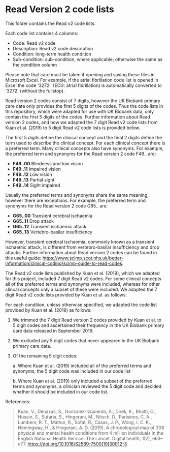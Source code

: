 # Read Version 2 code lists

This folder contains the Read v2 code lists.

Each code list contains 4 columns: 
* Code: Read v2 code
* Description: Read v2 code description
* Condition: long-term health condition
* Sub-condition: sub-condition, where applicable; otherwise the same as the condition column

Please note that care must be taken if opening and saving these files in Microsoft Excel. For example, if the atrial fibrillation code list is opened in Excel the code '3272.' (ECG: atrial fibrillation) is automatically converted to '3272' (without the fullstop).

Read version 2 codes consist of 7 digits, however the UK Biobank primary care data only provides the first 5 digits of the codes. Thus the code lists in this repository, which were adapted for use with UK Biobank data, only contain the first 5 digits of the codes. Further information about Read version 2 codes, and how we adapted the 7 digit Read v2 code lists from Kuan et al. (2019) to 5 digit Read v2 code lists is provided below.

The first 5 digits define the clinical concept and the final 2 digits define the term used to describe the clinical concept. For each clinical concept there is a preferred term. Many clinical concepts also have synonyms. For example, the preferred term and synonyms for the Read version 2 code F49.. are:
- **F49..00**  Blindness and low vision
- **F49..11**  Impaired vision
- **F49..12**  Low vision
- **F49..13**  Partial sight
- **F49..14**  Sight impaired

Usually the preferred terms and synonyms share the same meaning, however there are exceptions. For example, the preferred term and synonyms for the Read version 2 code G65.. are:
- **G65..00**  Transient cerebral ischaemia
- **G65..11**  Drop attack
- **G65..12**  Transient ischaemic attack
- **G65..13**  Vertebro-basilar insufficiency

However, transient cerebral ischaemia, commonly known as a transient ischaemic attack, is different from vertebro-basilar insufficiency and drop attacks. Further information about Read version 2 codes can be found in this useful guide: https://www.scimp.scot.nhs.uk/better-information/clinical-coding/scimp-guide-to-read-codes.  

The Read v2 code lists published by Kuan et al. (2019), which we adapted for this project, included 7 digit Read v2 codes. For some clinical concepts all of the preferred terms and synonyms were included, whereas for other clincal concepts only a subset of these were included. We adapted the 7 digit Read v2 code lists provided by Kuan et al. as follows:

For each condition, unless otherwise specified, we adapted the code list provided by Kuan et al. (2019) as follows:
1. We trimmed the 7 digit Read version 2 codes provided by Kuan et al. to 5 digit codes and ascertained their frequency in the UK Biobank primary care data released in September 2019.
2. We excluded any 5 digit codes that never appeared in the UK Biobank primary care data.
3. Of the remaining 5 digit codes:
   
    a. Where Kuan et al. (2019) included all of the preferred terms and synonyms, the 5 digit code was included in our code list
   
    b. Where Kuan et al. (2019) only included a subset of the preferred terms and synonyms, a clinician reviewed the 5 digit code and decided whether it should be included in our code list.


References:
> Kuan, V., Denaxas, S., Gonzalez-Izquierdo, A., Direk, K., Bhatti, O., Husain, S., Sutaria, S., Hingorani, M., Nitsch, D., Parisinos, C. A., Lumbers, R. T., Mathur, R., Sofat, R., Casas, J. P., Wong, I. C. K., Hemingway, H., & Hingorani, A. D. (2019). A chronological map of 308 physical and mental health conditions from 4 million individuals in the English National Health Service. The Lancet. Digital health, 1(2), e63–e77. https://doi.org/10.1016/S2589-7500(19)30012-3

